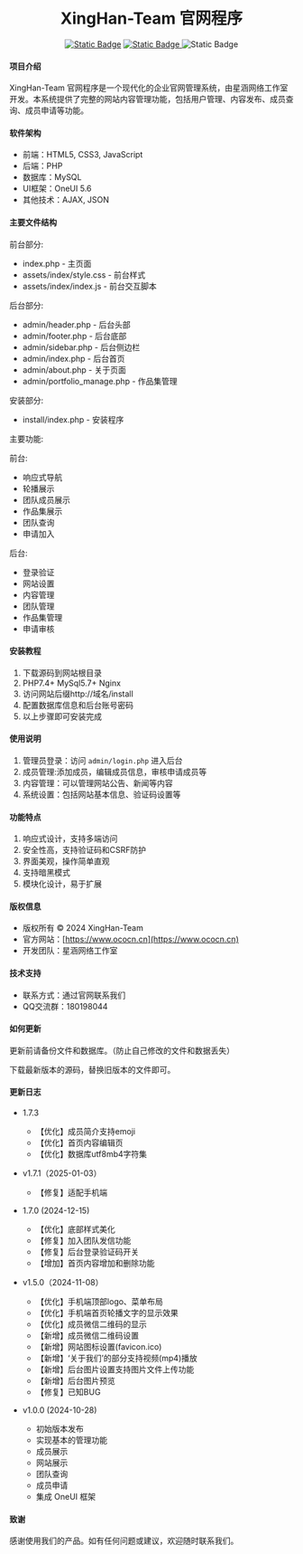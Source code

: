 <h1 align="center"> XingHan-Team 官网程序</h1>
<p align="center">
<a href="https://www.ococn.cn">
<img alt="Static Badge" src="https://img.shields.io/badge/%E6%98%9F%E6%B6%B5%E7%BD%91%E7%BB%9C-%E5%B7%A5%E4%BD%9C%E5%AE%A4?style=flat&logoColor=violet&logoSize=auto&label=%E5%AE%98%E7%BD%91&cacheSeconds=3600"></a>
<a href="https://blog.ococn.cn/">
<img alt="Static Badge" src="https://img.shields.io/badge/%E5%A5%89%E5%A4%A9%E5%8D%9A%E5%AE%A2-%E5%8D%9A%E5%AE%A2?style=flat&logo=appveyor&logoColor=violet&label=%E5%8D%9A%E5%AE%A2&color=%23FF8C00&cacheSeconds=3600">
</a>
<a>
<img alt="Static Badge" src="https://img.shields.io/badge/MIT-%E5%BC%80%E6%BA%90%E5%8D%8F%E8%AE%AE?style=flat&logoColor=violet&logoSize=auto&label=%E5%BC%80%E6%BA%90%E5%8D%8F%E8%AE%AE&color=%2300FFFF&cacheSeconds=3600"></a>
</p>

#### 项目介绍
XingHan-Team 官网程序是一个现代化的企业官网管理系统，由星涵网络工作室开发。本系统提供了完整的网站内容管理功能，包括用户管理、内容发布、成员查询、成员申请等功能。

#### 软件架构
- 前端：HTML5, CSS3, JavaScript
- 后端：PHP
- 数据库：MySQL
- UI框架：OneUI 5.6
- 其他技术：AJAX, JSON

#### 主要文件结构

 前台部分:
- index.php - 主页面
- assets/index/style.css - 前台样式
- assets/index/index.js - 前台交互脚本

 后台部分:

- admin/header.php - 后台头部
- admin/footer.php - 后台底部
- admin/sidebar.php - 后台侧边栏
- admin/index.php - 后台首页
- admin/about.php - 关于页面
- admin/portfolio_manage.php - 作品集管理

 安装部分:

- install/index.php - 安装程序

 主要功能:

 前台:
- 响应式导航
- 轮播展示
- 团队成员展示
- 作品集展示
- 团队查询
- 申请加入

 后台:
- 登录验证
- 网站设置
- 内容管理
- 团队管理
- 作品集管理
- 申请审核

#### 安装教程
1. 下载源码到网站根目录
2. PHP7.4+ MySql5.7+ Nginx
3. 访问网站后缀http://域名/install
4. 配置数据库信息和后台账号密码
5. 以上步骤即可安装完成

#### 使用说明
1. 管理员登录：访问 `admin/login.php` 进入后台
2. 成员管理:添加成员，编辑成员信息，审核申请成员等
3. 内容管理：可以管理网站公告、新闻等内容
4. 系统设置：包括网站基本信息、验证码设置等

#### 功能特点
1. 响应式设计，支持多端访问
2. 安全性高，支持验证码和CSRF防护
3. 界面美观，操作简单直观
4. 支持暗黑模式
5. 模块化设计，易于扩展

#### 版权信息
- 版权所有 © 2024 XingHan-Team
- 官方网站：[https://www.ococn.cn](https://www.ococn.cn)
- 开发团队：星涵网络工作室

#### 技术支持

- 联系方式：通过官网联系我们
- QQ交流群：180198044

#### 如何更新

更新前请备份文件和数据库。（防止自己修改的文件和数据丢失）

下载最新版本的源码，替换旧版本的文件即可。

#### 更新日志

- 1.7.3
  - 【优化】成员简介支持emoji
  - 【优化】首页内容编辑页
  - 【优化】数据库utf8mb4字符集

- v1.7.1（2025-01-03）
  - 【修复】适配手机端

- 1.7.0 (2024-12-15)
  - 【优化】底部样式美化
  - 【修复】加入团队发信功能
  - 【修复】后台登录验证码开关
  - 【增加】首页内容增加和删除功能

- v1.5.0（2024-11-08）
  - 【优化】手机端顶部logo、菜单布局
  - 【优化】手机端首页轮播文字的显示效果
  - 【优化】成员微信二维码的显示
  - 【新增】成员微信二维码设置
  - 【新增】网站图标设置(favicon.ico)
  - 【新增】‘关于我们’的部分支持视频(mp4)播放
  - 【新增】后台图片设置支持图片文件上传功能
  - 【新增】后台图片预览
  - 【修复】已知BUG


- v1.0.0 (2024-10-28)
  - 初始版本发布
  - 实现基本的管理功能
  - 成员展示
  - 网站展示
  - 团队查询
  - 成员申请
  - 集成 OneUI 框架

#### 致谢
感谢使用我们的产品。如有任何问题或建议，欢迎随时联系我们。 